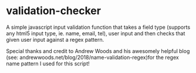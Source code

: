 # validation-checker

A simple javascript input validation function that takes a field type (supports any html5 input type, ie. name, email, tel), user input and then checks that given user input against a regex pattern.

Special thanks and credit to Andrew Woods and his awesomely helpful blog (see: andrewwoods.net/blog/2018/name-validation-regex)for the regex name pattern I used for this script!

